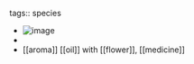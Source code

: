 tags:: species

- ![image](https://ipfs.io/ipfs/Qmdc9VAko7oSfqu3hVB8edgvDdmmjky7WPziU5TzXSX89L)
-
- [[aroma]] [[oil]] with [[flower]], [[medicine]]